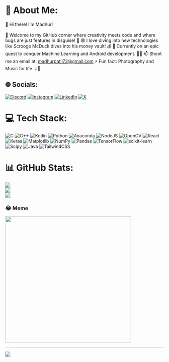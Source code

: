 # 💫 About Me:
👋 Hi there! I’m Madhur!<br><br>
🎉 Welcome to my GitHub corner where creativity meets code and where bugs are just features in disguise! 🐛
😄 I love diving into new technologies like Scrooge McDuck dives into his money vault! 💰
🌱 Currently on an epic quest to conquer Machine Learning and Android development. 🧙‍♂️
📫 Shoot me an email at: madhurpatil73@gmail.com
⚡ Fun fact: Photography and Music for life. 🎶📸


## 🌐 Socials:
[![Discord](https://img.shields.io/badge/Discord-%237289DA.svg?logo=discord&logoColor=white)](https://discord.gg/madhurr) [![Instagram](https://img.shields.io/badge/Instagram-%23E4405F.svg?logo=Instagram&logoColor=white)](https://instagram.com/simply.madhur) [![LinkedIn](https://img.shields.io/badge/LinkedIn-%230077B5.svg?logo=linkedin&logoColor=white)](https://linkedin.com/in/madhurpatil) [![X](https://img.shields.io/badge/X-black.svg?logo=X&logoColor=white)](https://x.com/madhurboard) 

# 💻 Tech Stack:
![C](https://img.shields.io/badge/c-%2300599C.svg?style=for-the-badge&logo=c&logoColor=white) ![C++](https://img.shields.io/badge/c++-%2300599C.svg?style=for-the-badge&logo=c%2B%2B&logoColor=white) ![Kotlin](https://img.shields.io/badge/kotlin-%237F52FF.svg?style=for-the-badge&logo=kotlin&logoColor=white) ![Python](https://img.shields.io/badge/python-3670A0?style=for-the-badge&logo=python&logoColor=ffdd54) ![Anaconda](https://img.shields.io/badge/Anaconda-%2344A833.svg?style=for-the-badge&logo=anaconda&logoColor=white) ![NodeJS](https://img.shields.io/badge/node.js-6DA55F?style=for-the-badge&logo=node.js&logoColor=white) ![OpenCV](https://img.shields.io/badge/opencv-%23white.svg?style=for-the-badge&logo=opencv&logoColor=white) ![React](https://img.shields.io/badge/react-%2320232a.svg?style=for-the-badge&logo=react&logoColor=%2361DAFB) ![Keras](https://img.shields.io/badge/Keras-%23D00000.svg?style=for-the-badge&logo=Keras&logoColor=white) ![Matplotlib](https://img.shields.io/badge/Matplotlib-%23ffffff.svg?style=for-the-badge&logo=Matplotlib&logoColor=black) ![NumPy](https://img.shields.io/badge/numpy-%23013243.svg?style=for-the-badge&logo=numpy&logoColor=white) ![Pandas](https://img.shields.io/badge/pandas-%23150458.svg?style=for-the-badge&logo=pandas&logoColor=white) ![TensorFlow](https://img.shields.io/badge/TensorFlow-%23FF6F00.svg?style=for-the-badge&logo=TensorFlow&logoColor=white) ![scikit-learn](https://img.shields.io/badge/scikit--learn-%23F7931E.svg?style=for-the-badge&logo=scikit-learn&logoColor=white) ![Scipy](https://img.shields.io/badge/SciPy-%230C55A5.svg?style=for-the-badge&logo=scipy&logoColor=%white) ![Java](https://img.shields.io/badge/java-%23ED8B00.svg?style=for-the-badge&logo=openjdk&logoColor=white) ![TailwindCSS](https://img.shields.io/badge/tailwindcss-%2338B2AC.svg?style=for-the-badge&logo=tailwind-css&logoColor=white)
# 📊 GitHub Stats:
![](https://github-readme-stats.vercel.app/api?username=madhurboard&theme=dark&hide_border=true&include_all_commits=false&count_private=true)<br/>
![](https://github-readme-streak-stats.herokuapp.com/?user=madhurboard&theme=dark&hide_border=true)<br/>
![](https://github-readme-stats.vercel.app/api/top-langs/?username=madhurboard&theme=dark&hide_border=true&include_all_commits=false&count_private=true&layout=compact)

### 😂 Meme
<img src='https://memer-new.vercel.app/' style="height: 400px;"/>

---
[![](https://visitcount.itsvg.in/api?id=madhurboard&icon=0&color=6)](https://visitcount.itsvg.in)
